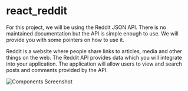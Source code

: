 # react_reddit

For this project, we will be using the Reddit JSON API. There is no maintained documentation but the API is simple enough to use. We will provide you with some pointers on how to use it.

Reddit is a website where people share links to articles, media and other things on the web. The Reddit API provides data which you will integrate into your application. The application will allow users to view and search posts and comments provided by the API.

![Components Screenshot](https://static-assets.codecademy.com/Paths/front-end-career-path/reddit-client/reddit-client-loading-slow.gif)
